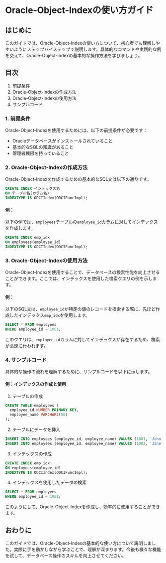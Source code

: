 # Oracle-Object-Indexの使い方ガイド

## はじめに
このガイドでは、Oracle-Object-Indexの使い方について、初心者でも理解しやすいようにステップバイステップで説明します。具体的なコマンドや実践的な例を交えて、Oracle-Object-Indexの基本的な操作方法を学びましょう。

## 目次
1. 前提条件
2. Oracle-Object-Indexの作成方法
3. Oracle-Object-Indexの使用方法
4. サンプルコード

### 1. 前提条件
Oracle-Object-Indexを使用するためには、以下の前提条件が必要です：
- Oracleデータベースがインストールされていること
- 基本的なSQLの知識があること
- 管理者権限を持っていること

### 2. Oracle-Object-Indexの作成方法
Oracle-Object-Indexを作成するための基本的なSQL文は以下の通りです。

```sql
CREATE INDEX インデックス名
ON テーブル名(カラム名)
INDEXTYPE IS ODCIIndex(ODCIFuncImpl);
```

#### 例：
以下の例では、`employees`テーブルの`employee_id`カラムに対してインデックスを作成します。

```sql
CREATE INDEX emp_idx
ON employees(employee_id)
INDEXTYPE IS ODCIIndex(ODCIFuncImpl);
```

### 3. Oracle-Object-Indexの使用方法
Oracle-Object-Indexを使用することで、データベースの検索性能を向上させることができます。ここでは、インデックスを使用した検索クエリの例を示します。

#### 例：
以下のSQL文は、`employee_id`が特定の値のレコードを検索する際に、先ほど作成したインデックス`emp_idx`を使用します。

```sql
SELECT * FROM employees
WHERE employee_id = 1001;
```

このクエリは、`employee_id`カラムに対してインデックスが存在するため、検索が高速に行われます。

### 4. サンプルコード
具体的な操作の流れを理解するために、サンプルコードを以下に示します。

#### 例：インデックスの作成と使用

1. テーブルの作成
```sql
CREATE TABLE employees (
  employee_id NUMBER PRIMARY KEY,
  employee_name VARCHAR2(50)
);
```

2. テーブルにデータを挿入
```sql
INSERT INTO employees (employee_id, employee_name) VALUES (1001, 'John Doe');
INSERT INTO employees (employee_id, employee_name) VALUES (1002, 'Jane Smith');
```

3. インデックスの作成
```sql
CREATE INDEX emp_idx
ON employees(employee_id)
INDEXTYPE IS ODCIIndex(ODCIFuncImpl);
```

4. インデックスを使用したデータの検索
```sql
SELECT * FROM employees
WHERE employee_id = 1001;
```

このようにして、Oracle-Object-Indexを作成し、効率的に使用することができます。

## おわりに
このガイドでは、Oracle-Object-Indexの基本的な使い方について説明しました。実際に手を動かしながら学ぶことで、理解が深まります。今後も様々な機能を試して、データベース操作のスキルを向上させてください。